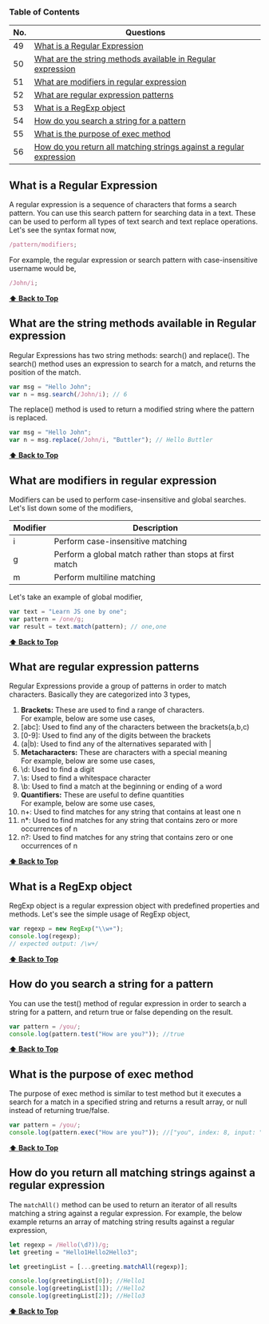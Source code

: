 ### Table of Contents

| No. | Questions                                                                                                                                                 |
| --- | --------------------------------------------------------------------------------------------------------------------------------------------------------- |
| 49  | [What is a Regular Expression](#What-is-a-Regular-Expression)                                                                                             |
| 50  | [What are the string methods available in Regular expression](#What-are-the-string-methods-available-in-Regular-expression)                               |
| 51  | [What are modifiers in regular expression](#What-are-modifiers-in-regular-expression)                                                                     |
| 52  | [What are regular expression patterns](#What-are-regular-expression-patterns)                                                                             |
| 53  | [What is a RegExp object](#What-is-a-RegExp-object)                                                                                                       |
| 54  | [How do you search a string for a pattern](#How-do-you-search-a-string-for-a-pattern)                                                                     |
| 55  | [What is the purpose of exec method](#What-is-the-purpose-of-exec-method)                                                                                 |
| 56  | [How do you return all matching strings against a regular expression](#How-do-you-return-all-matching-strings-against-a-regular-expression)               |

### <h2>What is a Regular Expression</h2>

A regular expression is a sequence of characters that forms a search pattern. You can use this search pattern for searching data in a text. These can be used to perform all types of text search and text replace operations. Let's see the syntax format now,

```javascript
/pattern/modifiers;
```

For example, the regular expression or search pattern with case-insensitive username would be,

```javascript
/John/i;
```

**[⬆ Back to Top](#table-of-contents)**

### <h2>What are the string methods available in Regular expression</h2>

Regular Expressions has two string methods: search() and replace().
The search() method uses an expression to search for a match, and returns the position of the match.

```javascript
var msg = "Hello John";
var n = msg.search(/John/i); // 6
```

The replace() method is used to return a modified string where the pattern is replaced.

```javascript
var msg = "Hello John";
var n = msg.replace(/John/i, "Buttler"); // Hello Buttler
```

**[⬆ Back to Top](#table-of-contents)**

### <h2>What are modifiers in regular expression</h2>

Modifiers can be used to perform case-insensitive and global searches. Let's list down some of the modifiers,

| Modifier | Description                                             |
| -------- | ------------------------------------------------------- |
| i        | Perform case-insensitive matching                       |
| g        | Perform a global match rather than stops at first match |
| m        | Perform multiline matching                              |

Let's take an example of global modifier,

```javascript
var text = "Learn JS one by one";
var pattern = /one/g;
var result = text.match(pattern); // one,one
```

**[⬆ Back to Top](#table-of-contents)**

### <h2>What are regular expression patterns</h2>

Regular Expressions provide a group of patterns in order to match characters. Basically they are categorized into 3 types,

1. **Brackets:** These are used to find a range of characters. </br>
  For example, below are some use cases, </br>
  1. [abc]: Used to find any of the characters between the brackets(a,b,c) </br>
  2. [0-9]: Used to find any of the digits between the brackets </br>
  3. (a|b): Used to find any of the alternatives separated with | </br>
1. **Metacharacters:** These are characters with a special meaning </br>
  For example, below are some use cases, </br>
  1. \\d: Used to find a digit </br>
  2. \\s: Used to find a whitespace character </br>
  3. \\b: Used to find a match at the beginning or ending of a word </br>
1. **Quantifiers:** These are useful to define quantities </br>
  For example, below are some use cases, </br>
  1. n+: Used to find matches for any string that contains at least one n </br>
  2. n\*: Used to find matches for any string that contains zero or more occurrences of n </br>
  3. n?: Used to find matches for any string that contains zero or one occurrences of n </br>

**[⬆ Back to Top](#table-of-contents)**

### <h2>What is a RegExp object</h2>

RegExp object is a regular expression object with predefined properties and methods. Let's see the simple usage of RegExp object,

```javascript
var regexp = new RegExp("\\w+");
console.log(regexp);
// expected output: /\w+/
```

**[⬆ Back to Top](#table-of-contents)**

### <h2>How do you search a string for a pattern</h2>

You can use the test() method of regular expression in order to search a string for a pattern, and return true or false depending on the result.

```javascript
var pattern = /you/;
console.log(pattern.test("How are you?")); //true
```

**[⬆ Back to Top](#table-of-contents)**

### <h2>What is the purpose of exec method</h2>

The purpose of exec method is similar to test method but it executes a search for a match in a specified string and returns a result array, or null instead of returning true/false.

```javascript
var pattern = /you/;
console.log(pattern.exec("How are you?")); //["you", index: 8, input: "How are you?", groups: undefined]
```

**[⬆ Back to Top](#table-of-contents)**

### <h2>How do you return all matching strings against a regular expression</h2>

The `matchAll()` method can be used to return an iterator of all results matching a string against a regular expression. For example, the below example returns an array of matching string results against a regular expression,

```javascript
let regexp = /Hello(\d?))/g;
let greeting = "Hello1Hello2Hello3";

let greetingList = [...greeting.matchAll(regexp)];

console.log(greetingList[0]); //Hello1
console.log(greetingList[1]); //Hello2
console.log(greetingList[2]); //Hello3
```

**[⬆ Back to Top](#table-of-contents)**